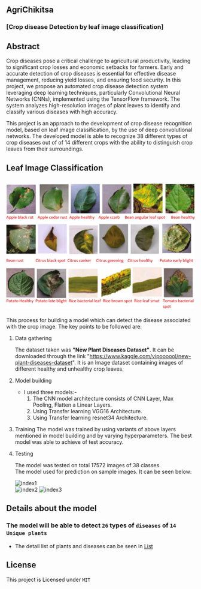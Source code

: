 
## AgriChikitsa
### [Crop disease Detection by leaf image classification]


## Abstract

Crop diseases pose a critical challenge to agricultural productivity, leading to significant crop losses and economic setbacks for farmers. 
Early and accurate detection of crop diseases is essential for effective disease management, reducing yield losses, and ensuring food security. 
In this project, we propose an automated crop disease detection system leveraging deep learning techniques, particularly Convolutional Neural 
Networks (CNNs), implemented using the TensorFlow framework. The system analyzes high-resolution images of plant leaves to identify and classify various diseases with high accuracy.

This project is an approach to the development of crop disease recognition model, based on leaf image classification, by the use of deep convolutional networks. The developed model is able to recognize 38 different types of crop diseases out of of 14 different crops with the ability to distinguish crop leaves from their surroundings.

## Leaf Image Classification

## <img src="./Assets/batch.webp" alt="batch of image"/>

This process for building a model which can detect the disease associated with the crop image. The key points to be followed are:

1. Data gathering

   The dataset taken was **"New Plant Diseases Dataset"**. It can be downloaded through the link "https://www.kaggle.com/vipoooool/new-plant-diseases-dataset". It is an Image dataset containing images of different healthy and unhealthy crop leaves.

2. Model building

   - I used three models:-
     1. The CNN model architecture consists of CNN Layer, Max Pooling, Flatten a Linear Layers.
     2. Using Transfer learning VGG16 Architecture.
     3. Using Transfer learning resnet34 Architecture.

3. Training
   The model was trained by using variants of above layers mentioned in model building and by varying hyperparameters. The best model was able to achieve  of test accuracy.

4. Testing

   The model was tested on total 17572 images of 38 classes.<br/>
   The model used for prediction on sample images. It can be seen below:
   
   <img src="" alt="index1" height="300px"/> 
   <div>
   <img src="./Assets/out1.png" alt="index2" height="300px" width="450"/>
   <img src="./Assets/out2.png" alt="index3" height="300px"  width="450"/>
   </div>
<!--

6. Various Model Architecture tried along with Learning Rate and Optimizer and various accuracy obtained with different models.

  <img src="./Assets/models.png" alt="models" /> --> 



## Details about the model

### The model will be able to detect `26` types of `diseases` of `14 Unique plants`

- The detail list of plants and diseases can be seen in [List](Src)
<!--
## Further Work:

- Implementing Image Localisation to find the excat position of the leaf affected .
- Building Recommender system for recommendation of proper presticides and control method for the disease.
- Implementing the appropriate management strategies like fungicide applications and pesticide applications could lead to early
  information on crop health and disease detection.This could facilitate the control of diseases and improve productivity.

## Usage:

- `Flask` : Code for Flask Server and deployment
- `TestImages` : Sample image for model testing
- `Src` : All The source code for building models
- `Models` : All the Pretrained Models of Pytorch
-->
## License

This project is Licensed under `MIT`

